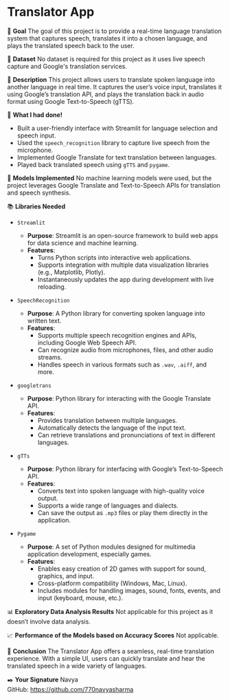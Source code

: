# Translator App

🎯 **Goal**
The goal of this project is to provide a real-time language translation system that captures speech, translates it into a chosen language, and plays the translated speech back to the user.

🧵 **Dataset**
No dataset is required for this project as it uses live speech capture and Google's translation services.

🧾 **Description**
This project allows users to translate spoken language into another language in real time. It captures the user’s voice input, translates it using Google’s translation API, and plays the translation back in audio format using Google Text-to-Speech (gTTS).

🧮 **What I had done!**
- Built a user-friendly interface with Streamlit for language selection and speech input.
- Used the `speech_recognition` library to capture live speech from the microphone.
- Implemented Google Translate for text translation between languages.
- Played back translated speech using `gTTS` and `pygame`.

🚀 **Models Implemented**
No machine learning models were used, but the project leverages Google Translate and Text-to-Speech APIs for translation and speech synthesis.

📚 **Libraries Needed**
- `Streamlit`
  
  - **Purpose**: Streamlit is an open-source framework to build web apps for data science and machine learning.
  - **Features**:
    - Turns Python scripts into interactive web applications.
    - Supports integration with multiple data visualization libraries (e.g., Matplotlib, Plotly).
    - Instantaneously updates the app during development with live reloading.
- `SpeechRecognition`

  - **Purpose**: A Python library for converting spoken language into written text.
  - **Features**:
    - Supports multiple speech recognition engines and APIs, including Google Web Speech API.
    - Can recognize audio from microphones, files, and other audio streams.
    - Handles speech in various formats such as `.wav`, `.aiff`, and more.

- `googletrans`

  - **Purpose**: Python library for interacting with the Google Translate API.
  - **Features**:
    - Provides translation between multiple languages.
    - Automatically detects the language of the input text.
    - Can retrieve translations and pronunciations of text in different languages.

- `gTTs`

  - **Purpose**: Python library for interfacing with Google’s Text-to-Speech API.
  - **Features**:
    - Converts text into spoken language with high-quality voice output.
    - Supports a wide range of languages and dialects.
    - Can save the output as `.mp3` files or play them directly in the application.
  
- `Pygame`

  - **Purpose**: A set of Python modules designed for multimedia application development, especially games.
  - **Features**:
    - Enables easy creation of 2D games with support for sound, graphics, and input.
    - Cross-platform compatibility (Windows, Mac, Linux).
    - Includes modules for handling images, sound, fonts, events, and input (keyboard, mouse, etc.).

📊 **Exploratory Data Analysis Results**
Not applicable for this project as it doesn’t involve data analysis.

📈 **Performance of the Models based on Accuracy Scores**
Not applicable.

📢 **Conclusion**
The Translator App offers a seamless, real-time translation experience. With a simple UI, users can quickly translate and hear the translated speech in a wide variety of languages.

✒️ **Your Signature**
Navya  
GitHub: https://github.com/770navyasharma
